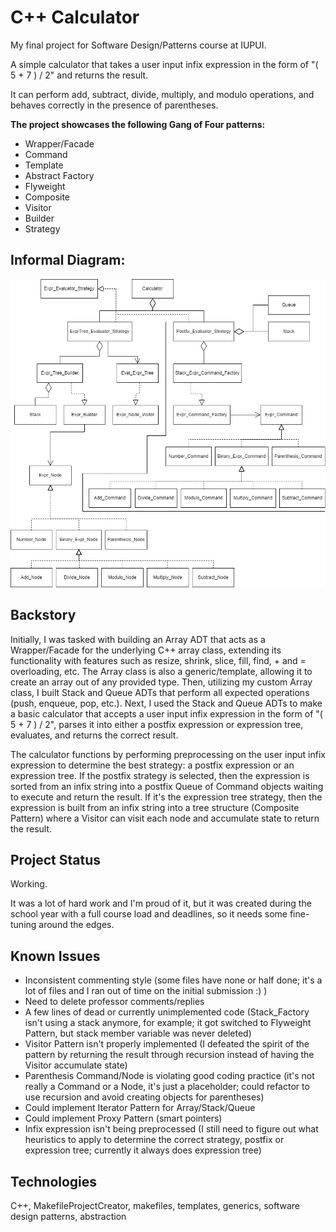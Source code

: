 # C++ Calculator

My final project for Software Design/Patterns course at IUPUI.

A simple calculator that takes a user input infix expression in the form of "( 5 + 7 ) / 2" and returns the result.

It can perform add, subtract, divide, multiply, and modulo operations, and behaves correctly in the presence of parentheses.

__The project showcases the following Gang of Four patterns:__
* Wrapper/Facade
* Command
* Template
* Abstract Factory
* Flyweight
* Composite
* Visitor
* Builder
* Strategy

## Informal Diagram: ##

[![calculator](https://github.com/conshipl/design-patterns-calculator/blob/master/calculator.jpg)](calculator.jpg)


## Backstory
Initially, I was tasked with building an Array ADT that acts as a Wrapper/Facade for the underlying C++ array class, extending its functionality with features such as resize, shrink, slice, fill, find, + and = overloading, etc. The Array class is also a generic/template, allowing it to create an array out of any provided type. Then, utilizing my custom Array class, I built Stack and Queue ADTs that perform all expected operations (push, enqueue, pop, etc.). Next, I used the Stack and Queue ADTs to make a basic calculator that accepts a user input infix expression in the form of "( 5 + 7 ) / 2", parses it into either a postfix expression or expression tree, evaluates, and returns the correct result.

The calculator functions by performing preprocessing on the user input infix expression to determine the best strategy: a postfix expression or an expression tree. If the postfix strategy is selected, then the expression is sorted from an infix string into a postfix Queue of Command objects waiting to execute and return the result. If it's the expression tree strategy, then the expression is built from an infix string into a tree structure (Composite Pattern) where a Visitor can visit each node and accumulate state to return the result.

## Project Status
Working.

It was a lot of hard work and I'm proud of it, but it was created during the school year with a full course load and deadlines, so it needs some fine-tuning around the edges.

## Known Issues
* Inconsistent commenting style (some files have none or half done; it's a lot of files and I ran out of time on the initial submission :) )
* Need to delete professor comments/replies
* A few lines of dead or currently unimplemented code (Stack_Factory isn't using a stack anymore, for example; it got switched to Flyweight Pattern, but stack member variable was never deleted)
* Visitor Pattern isn't properly implemented (I defeated the spirit of the pattern by returning the result through recursion instead of having the Visitor accumulate state)
* Parenthesis Command/Node is violating good coding practice (it's not really a Command or a Node, it's just a placeholder; could refactor to use recursion and avoid creating objects for parentheses)
* Could implement Iterator Pattern for Array/Stack/Queue
* Could implement Proxy Pattern (smart pointers)
* Infix expression isn't being preprocessed (I still need to figure out what heuristics to apply to determine the correct strategy, postfix or expression tree; currently it always does expression tree)

## Technologies
C++, MakefileProjectCreator, makefiles, templates, generics, software design patterns, abstraction
